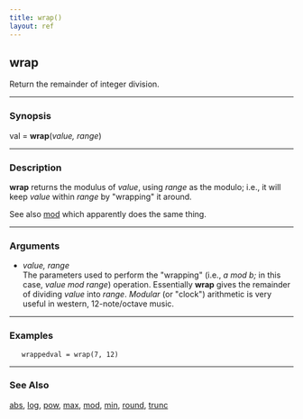 ```yaml
---
title: wrap()
layout: ref
---
```


## wrap

Return the remainder of integer division.

-----

### Synopsis

val = **wrap**(*value, range*)

-----

### Description

**wrap** returns the modulus of *value*, using *range* as the modulo;
i.e., it will keep *value* within *range* by "wrapping" it around.

See also [mod](mod.html) which apparently does the same thing.

-----

### Arguments

  - *value, range*  
    The parameters used to perform the "wrapping" (i.e., *a mod b;* in
    this case, *value mod range*) operation. Essentially **wrap** gives
    the remainder of dividing *value* into *range*. *Modular* (or
    "clock") arithmetic is very useful in western, 12-note/octave music.

-----

### Examples

``` 
   wrappedval = wrap(7, 12)
```

-----

### See Also

[abs](abs.html), [log](log.html), [pow](pow.html), [max](max.html),
[mod](mod.html), [min](min.html), [round](round.html),
[trunc](trunc.html)
